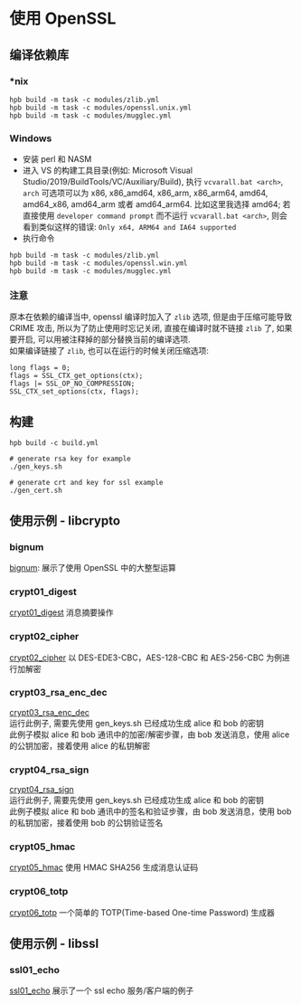 # 使用 OpenSSL

## 编译依赖库
### *nix
```
hpb build -m task -c modules/zlib.yml
hpb build -m task -c modules/openssl.unix.yml
hpb build -m task -c modules/mugglec.yml
```

### Windows
* 安装 perl 和 NASM
* 进入 VS 的构建工具目录(例如: Microsoft Visual Studio/2019/BuildTools/VC/Auxiliary/Build), 执行 `vcvarall.bat <arch>`, `arch` 可选项可以为 x86, x86_amd64, x86_arm, x86_arm64, amd64, amd64_x86, amd64_arm 或者 amd64_arm64. 比如这里我选择 amd64; 若直接使用 `developer command prompt` 而不运行 `vcvarall.bat <arch>`, 则会看到类似这样的错误: `Only x64, ARM64 and IA64 supported`
* 执行命令
```
hpb build -m task -c modules/zlib.yml
hpb build -m task -c modules/openssl.win.yml
hpb build -m task -c modules/mugglec.yml
```

### 注意
原本在依赖的编译当中, openssl 编译时加入了 `zlib` 选项, 但是由于压缩可能导致 CRIME 攻击, 所以为了防止使用时忘记关闭, 直接在编译时就不链接 `zlib` 了, 如果要开启, 可以用被注释掉的部分替换当前的编译选项.  
如果编译链接了 `zlib`, 也可以在运行的时候关闭压缩选项:
```
long flags = 0;
flags = SSL_CTX_get_options(ctx);
flags |= SSL_OP_NO_COMPRESSION;
SSL_CTX_set_options(ctx, flags);
```

## 构建
```
hpb build -c build.yml

# generate rsa key for example
./gen_keys.sh

# generate crt and key for ssl example
./gen_cert.sh
```

## 使用示例 - libcrypto

### bignum
[bignum](./example/bignum/bignum.c): 展示了使用 OpenSSL 中的大整型运算

### crypt01_digest
[crypt01_digest](./example/crypt01_digest/digest.c) 消息摘要操作

### crypt02_cipher
[crypt02_cipher](./example/crypt02_cipher/cipher.c) 以 DES-EDE3-CBC，AES-128-CBC 和 AES-256-CBC 为例进行加解密

### crypt03_rsa_enc_dec
[crypt03_rsa_enc_dec](./example/crypt03_rsa_enc_dec/rsa_enc_dec.c)  
运行此例子, 需要先使用 gen_keys.sh 已经成功生成 alice 和 bob 的密钥  
此例子模拟 alice 和 bob 通讯中的加密/解密步骤，由 bob 发送消息，使用 alice 的公钥加密，接着使用 alice 的私钥解密

### crypt04_rsa_sign
[crypt04_rsa_sign](./example/crypt04_rsa_sign/rsa_sign.c)  
运行此例子, 需要先使用 gen_keys.sh 已经成功生成 alice 和 bob 的密钥  
此例子模拟 alice 和 bob 通讯中的签名和验证步骤，由 bob 发送消息，使用 bob 的私钥加密，接着使用 bob 的公钥验证签名

### crypt05_hmac
[crypt05_hmac](./example/crypt05_hmac/hmac.c) 使用 HMAC SHA256 生成消息认证码

### crypt06_totp
[crypt06_totp](./example/crypt06_totp/totp.c) 一个简单的 TOTP(Time-based One-time Password) 生成器

## 使用示例 - libssl
### ssl01_echo
[ssl01_echo](./example/ssl01_echo/main.c) 展示了一个 ssl echo 服务/客户端的例子
